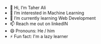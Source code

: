 - 👋 Hi, I’m Taher Ali
- 👀 I’m interested in Machine Learning
- 🌱 I’m currently learning Web Development
- 📫 Reach me out on linkedIN 
- 😄 Pronouns: He / him
- ⚡ Fun fact: I'm a lazy learner

<!---
TaherAli331108/TaherAli331108 is a ✨ special ✨ repository because its `README.md` (this file) appears on your GitHub profile.
You can click the Preview link to take a look at your changes.
--->
